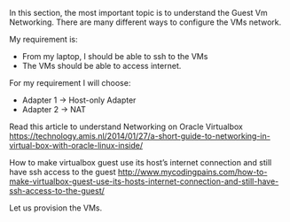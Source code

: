 
In this section, the most important topic is to understand the Guest Vm Networking. There are many different ways to configure the VMs network.

My requirement is:

- From my laptop, I should be able to ssh to the VMs
- The VMs should be able to access internet.

For my requirement I will choose:
- Adapter 1 -> Host-only Adapter
- Adapter 2 -> NAT

Read this article to understand Networking on Oracle Virtualbox
https://technology.amis.nl/2014/01/27/a-short-guide-to-networking-in-virtual-box-with-oracle-linux-inside/

How to make virtualbox guest use its host’s internet connection and still have ssh access to the guest 
http://www.mycodingpains.com/how-to-make-virtualbox-guest-use-its-hosts-internet-connection-and-still-have-ssh-access-to-the-guest/

Let us provision the VMs.
